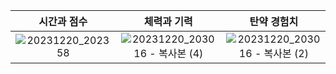 
|시간과 점수|체력과 기력|탄약 경험치|
|:---:|:---:|:---:|
|![20231220_202358](https://github.com/ACEDIA2567/CityGun/assets/101154683/3e9ed55c-e627-4a4f-8138-d8ba75535ac0)|![20231220_203016 - 복사본 (4)](https://github.com/ACEDIA2567/CityGun/assets/101154683/59d947d8-f169-4089-a1e8-8641c481e7de)|![20231220_203016 - 복사본 (2)](https://github.com/ACEDIA2567/CityGun/assets/101154683/0fc3ca6b-df83-4bc3-92e0-762be5815e73)|
